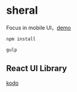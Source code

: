 # sheral
Focus in mobile UI，[demo](http://imweb.github.io/sheral)

```js
npm install
```

```js
gulp
```

## React UI Library

[kodo](https://github.com/mulgore/kodo)
